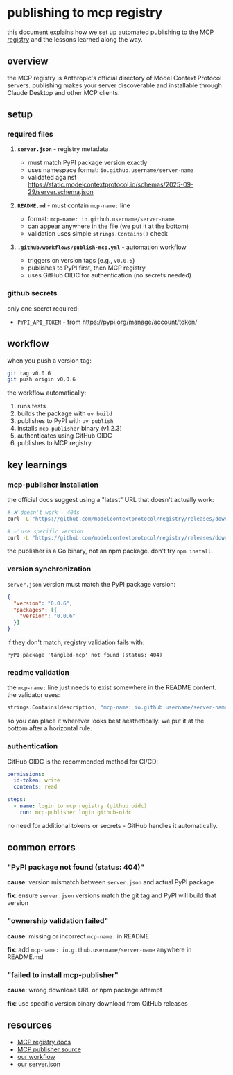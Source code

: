 # publishing to mcp registry

this document explains how we set up automated publishing to the [MCP registry](https://github.com/modelcontextprotocol/registry) and the lessons learned along the way.

## overview

the MCP registry is Anthropic's official directory of Model Context Protocol servers. publishing makes your server discoverable and installable through Claude Desktop and other MCP clients.

## setup

### required files

1. **`server.json`** - registry metadata
   - must match PyPI package version exactly
   - uses namespace format: `io.github.username/server-name`
   - validated against https://static.modelcontextprotocol.io/schemas/2025-09-29/server.schema.json

2. **`README.md`** - must contain `mcp-name:` line
   - format: `mcp-name: io.github.username/server-name`
   - can appear anywhere in the file (we put it at the bottom)
   - validation uses simple `strings.Contains()` check

3. **`.github/workflows/publish-mcp.yml`** - automation workflow
   - triggers on version tags (e.g., `v0.0.6`)
   - publishes to PyPI first, then MCP registry
   - uses GitHub OIDC for authentication (no secrets needed)

### github secrets

only one secret required:
- `PYPI_API_TOKEN` - from https://pypi.org/manage/account/token/

## workflow

when you push a version tag:

```bash
git tag v0.0.6
git push origin v0.0.6
```

the workflow automatically:
1. runs tests
2. builds the package with `uv build`
3. publishes to PyPI with `uv publish`
4. installs `mcp-publisher` binary (v1.2.3)
5. authenticates using GitHub OIDC
6. publishes to MCP registry

## key learnings

### mcp-publisher installation

the official docs suggest using a "latest" URL that doesn't actually work:

```bash
# ❌ doesn't work - 404s
curl -L "https://github.com/modelcontextprotocol/registry/releases/download/latest/..."

# ✅ use specific version
curl -L "https://github.com/modelcontextprotocol/registry/releases/download/v1.2.3/mcp-publisher_1.2.3_linux_amd64.tar.gz"
```

the publisher is a Go binary, not an npm package. don't try `npm install`.

### version synchronization

`server.json` version must match the PyPI package version:

```json
{
  "version": "0.0.6",
  "packages": [{
    "version": "0.0.6"
  }]
}
```

if they don't match, registry validation fails with:
```
PyPI package 'tangled-mcp' not found (status: 404)
```

### readme validation

the `mcp-name:` line just needs to exist somewhere in the README content. the validator uses:

```go
strings.Contains(description, "mcp-name: io.github.username/server-name")
```

so you can place it wherever looks best aesthetically. we put it at the bottom after a horizontal rule.

### authentication

GitHub OIDC is the recommended method for CI/CD:

```yaml
permissions:
  id-token: write
  contents: read

steps:
  - name: login to mcp registry (github oidc)
    run: mcp-publisher login github-oidc
```

no need for additional tokens or secrets - GitHub handles it automatically.

## common errors

### "PyPI package not found (status: 404)"

**cause**: version mismatch between `server.json` and actual PyPI package

**fix**: ensure `server.json` versions match the git tag and PyPI will build that version

### "ownership validation failed"

**cause**: missing or incorrect `mcp-name:` in README

**fix**: add `mcp-name: io.github.username/server-name` anywhere in README.md

### "failed to install mcp-publisher"

**cause**: wrong download URL or npm package attempt

**fix**: use specific version binary download from GitHub releases

## resources

- [MCP registry docs](https://github.com/modelcontextprotocol/registry/tree/main/docs)
- [MCP publisher source](https://github.com/modelcontextprotocol/registry)
- [our workflow](.github/workflows/publish-mcp.yml)
- [our server.json](server.json)
